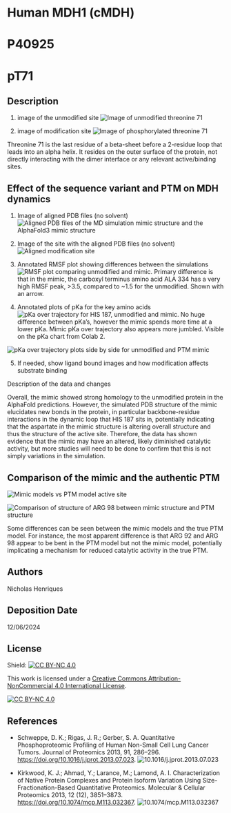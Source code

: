 # Human MDH1 (cMDH)
# P40925
# pT71


## Description

1. image of the unmodified site
![Image of unmodified threonine 71](images/SSjustdimeric_threonine.png)

2. image of modification site
![Image of phosphorylated threonine 71](images/SSjustmodification_mod.png)

Threonine 71 is the last residue of a beta-sheet before a 2-residue loop that leads into an alpha helix. It resides on the outer surface of the protein, not directly interacting with the dimer interface or any relevant active/binding sites. 

## Effect of the sequence variant and PTM on MDH dynamics


1. Image of aligned PDB files (no solvent) 
![Aligned PDB files of the MD simulation mimic structure and the AlphaFold3 mimic structure](images/AlignedPDB.png)

2. Image of the site with the aligned PDB files (no solvent)
![Aligned modification site](images/AlignedPDBsite.png)

3. Annotated RMSF plot showing differences between the simulations
![RMSF plot comparing unmodified and mimic. Primary difference is that in the mimic, the carboxyl terminus amino acid ALA 334 has a very high RMSF peak, >3.5, compared to ~1.5 for the unmodified. Shown with an arrow.](images/RMSFvalues.png)

4. Annotated plots of pKa for the key amino acids
![pKa over trajectory for HIS 187, unmodified and mimic. No huge difference between pKa’s, however the mimic spends more time at a lower pKa. Mimic pKa over trajectory also appears more jumbled. Visible on the pKa chart from Colab 2.](images/pKavalues.png)

![pKa over trajectory plots side by side for unmodified and PTM mimic](images/pKacharts_sidebyside.png)

5. If needed, show ligand bound images and how modification affects substrate binding

Description of the data and changes

Overall, the mimic showed strong homology to the unmodified protein in the AlphaFold predictions. However, the simulated PDB structure of the mimic elucidates new bonds in the protein, in particular backbone-residue interactions in the dynamic loop that HIS 187 sits in, potentially indicating that the aspartate in the mimic structure is altering overall structure and thus the structure of the active site. Therefore, the data has shown evidence that the mimic may have an altered, likely diminished catalytic activity, but more studies will need to be done to confirm that this is not simply variations in the simulation.


## Comparison of the mimic and the authentic PTM


![Mimic models vs PTM model active site](images/fig_mimicvsunmod.png)

![Comparison of structure of ARG 98 between mimic structure and PTM structure](images/fig_arg98_mimicvsmod.png)

Some differences can be seen between the mimic models and the true PTM model. For instance, the most apparent difference is that ARG 92 and ARG 98 appear to be bent in the PTM model but not the mimic model, potentially implicating a mechanism for reduced catalytic activity in the true PTM. 


## Authors


Nicholas Henriques

## Deposition Date

12/06/2024

## License

Shield: [![CC BY-NC 4.0][cc-by-nc-shield]][cc-by-nc]

This work is licensed under a
[Creative Commons Attribution-NonCommercial 4.0 International License][cc-by-nc].

[![CC BY-NC 4.0][cc-by-nc-image]][cc-by-nc]

[cc-by-nc]: https://creativecommons.org/licenses/by-nc/4.0/
[cc-by-nc-image]: https://licensebuttons.net/l/by-nc/4.0/88x31.png
[cc-by-nc-shield]: https://img.shields.io/badge/License-CC%20BY--NC%204.0-lightgrey.svg


## References

* Schweppe, D. K.; Rigas, J. R.; Gerber, S. A. Quantitative Phosphoproteomic Profiling of Human Non-Small Cell Lung Cancer Tumors. Journal of Proteomics 2013, 91, 286–296. https://doi.org/10.1016/j.jprot.2013.07.023. ![10.1016/j.jprot.2013.07.023](https://doi.org/10.1016/j.jprot.2013.07.023)

* Kirkwood, K. J.; Ahmad, Y.; Larance, M.; Lamond, A. I. Characterization of Native Protein Complexes and Protein Isoform Variation Using Size-Fractionation-Based Quantitative Proteomics. Molecular & Cellular Proteomics 2013, 12 (12), 3851–3873. https://doi.org/10.1074/mcp.M113.032367. ![10.1074/mcp.M113.032367](https://doi.org/10.1074/mcp.M113.032367)
